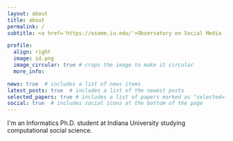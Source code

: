```yaml
---
layout: about
title: about
permalink: /
subtitle: <a href='https://osome.iu.edu/'>Observatory on Social Media (OSoMe) at Indiana University</a>. Bloomington, USA.

profile:
  align: right
  image: id.png
  image_circular: true # crops the image to make it circular
  more_info:

news: true  # includes a list of news items
latest_posts: true  # includes a list of the newest posts
selected_papers: true # includes a list of papers marked as "selected={true}"
social: true  # includes social icons at the bottom of the page
---
```


I'm an Informatics Ph.D. student at Indiana University studying computational social science.